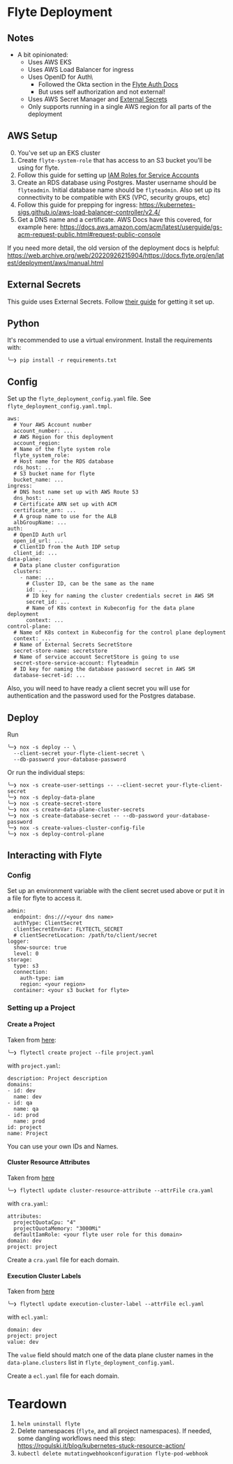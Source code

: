 # Flyte Deployment

## Notes

- A bit opinionated:
  - Uses AWS EKS
  - Uses AWS Load Balancer for ingress
  - Uses OpenID for Auth\
    - Followed the Okta section in the [Flyte Auth Docs](https://docs.flyte.org/en/latest/deployment/configuration/auth_setup.html)
    - But uses self authorization and not external!
  - Uses AWS Secret Manager and [External Secrets](https://external-secrets.io)
  - Only supports running in a single AWS region for all parts of the deployment

## AWS Setup

0. You've set up an EKS cluster
1. Create `flyte-system-role` that has access to an S3 bucket you'll be using for flyte.
2. Follow this guide for setting up [IAM Roles for Service Accounts](https://docs.aws.amazon.com/eks/latest/userguide/iam-roles-for-service-accounts.html)
3. Create an RDS database using Postgres. Master username should be `flyteadmin`. Initial database name should be `flyteadmin`. Also set up its connectivity to be compatible with EKS (VPC, security groups, etc)
4. Follow this guide for prepping for ingress: https://kubernetes-sigs.github.io/aws-load-balancer-controller/v2.4/
5. Get a DNS name and a certificate. AWS Docs have this covered, for example here: https://docs.aws.amazon.com/acm/latest/userguide/gs-acm-request-public.html#request-public-console

If you need more detail, the old version of the deployment docs is helpful: https://web.archive.org/web/20220926215904/https://docs.flyte.org/en/latest/deployment/aws/manual.html

## External Secrets

This guide uses External Secrets. Follow [their guide](https://external-secrets.io/v0.7.2/introduction/getting-started/) for getting it set up.

## Python

It's recommended to use a virtual environment. Install the requirements with:

```
╰─❯ pip install -r requirements.txt
```

## Config

Set up the `flyte_deployment_config.yaml` file. See `flyte_deployment_config.yaml.tmpl`.

```
aws:
  # Your AWS Account number
  account_number: ...
  # AWS Region for this deployment
  account_region:
  # Name of the flyte system role
  flyte_system_role:
  # Host name for the RDS database
  rds_host: ...
  # S3 bucket name for flyte
  bucket_name: ...
ingress:
  # DNS host name set up with AWS Route 53
  dns_host: ...
  # Certificate ARN set up with ACM
  certificate_arn: ...
  # A group name to use for the ALB
  albGroupName: ...
auth:
  # OpenID Auth url
  open_id_url: ...
  # ClientID from the Auth IDP setup
  client_id: ...
data-plane:
  # Data plane cluster configuration
  clusters:
    - name: ...
      # Cluster ID, can be the same as the name
      id: ...
      # ID key for naming the cluster credentials secret in AWS SM
      secret_id: ...
      # Name of K8s context in Kubeconfig for the data plane deployment
      context: ...
control-plane:
  # Name of K8s context in Kubeconfig for the control plane deployment
  context: ...
  # Name of External Secrets SecretStore
  secret-store-name: secretstore
  # Name of service account SecretStore is going to use
  secret-store-service-account: flyteadmin
  # ID key for naming the database password secret in AWS SM
  database-secret-id: ...
```

Also, you will need to have ready a client secret you will use for authentication and
the password used for the Postgres database.

## Deploy

Run

```
╰─❯ nox -s deploy -- \
  --client-secret your-flyte-client-secret \
  --db-password your-database-password
```

Or run the individual steps:

```
╰─❯ nox -s create-user-settings -- --client-secret your-flyte-client-secret
╰─❯ nox -s deploy-data-plane
╰─❯ nox -s create-secret-store
╰─❯ nox -s create-data-plane-cluster-secrets
╰─❯ nox -s create-database-secret -- --db-password your-database-password
╰─❯ nox -s create-values-cluster-config-file
╰─❯ nox -s deploy-control-plane
```

## Interacting with Flyte

### Config

Set up an environment variable with the client secret used above or put it in a file
for flyte to access it.

```
admin:
  endpoint: dns:///<your dns name>
  authType: ClientSecret
  clientSecretEnvVar: FLYTECTL_SECRET
  # clientSecretLocation: /path/to/client/secret
logger:
  show-source: true
  level: 0
storage:
  type: s3
  connection:
    auth-type: iam
    region: <your region>
  container: <your s3 bucket for flyte>
```

### Setting up a Project

#### Create a Project

Taken from [here](https://docs.flyte.org/projects/flytectl/en/latest/gen/flytectl_create_project.html):

```
╰─❯ flytectl create project --file project.yaml
```

with `project.yaml`:

```
description: Project description
domains:
- id: dev
  name: dev
- id: qa
  name: qa
- id: prod
  name: prod
id: project
name: Project
```

You can use your own IDs and Names.

#### Cluster Resource Attributes

Taken from [here](https://docs.flyte.org/en/latest/deployment/configuration/general.html#cluster-resources)

```
╰─❯ flytectl update cluster-resource-attribute --attrFile cra.yaml
```

with `cra.yaml`:

```
attributes:
  projectQuotaCpu: "4"
  projectQuotaMemory: "3000Mi"
  defaultIamRole: <your flyte user role for this domain>
domain: dev
project: project
```

Create a `cra.yaml` file for each domain.

#### Execution Cluster Labels

Taken from [here](https://docs.flyte.org/en/latest/deployment/deployment/multicluster.html#configure-execution-cluster-labels)

```
╰─❯ flytectl update execution-cluster-label --attrFile ecl.yaml
```

with `ecl.yaml`:

```
domain: dev
project: project
value: dev
```

The `value` field should match one of the data plane cluster names in the
`data-plane.clusters` list in `flyte_deployment_config.yaml`.

Create a `ecl.yaml` file for each domain.

# Teardown

1. `helm uninstall flyte`
2. Delete namespaces (`flyte`, and all project namespaces). If needed, some dangling workflows need this step: https://rogulski.it/blog/kubernetes-stuck-resource-action/
3. `kubectl delete mutatingwebhookconfiguration flyte-pod-webhook`
